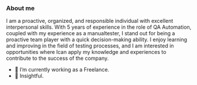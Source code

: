### About me
I am a proactive, organized, and responsible individual with excellent interpersonal skills.
With 5 years of experience in the role of QA Automation, coupled with my experience as a manualtester, 
I stand out for being a proactive team player with a quick decision-making ability. 
I enjoy learning and improving in the field of testing processes, and I am interested
in opportunities where Ican apply my knowledge and experiences to contribute to 
the success of the company.

- 🔭 I’m currently working as a Freelance.
- 🤖 Insightful.
<!--
**hdvergara/hdvergara** is a ✨ _special_ ✨ repository because its `README.md` (this file) appears on your GitHub profile.

Here are some ideas to get you started:

- 🔭 I’m currently working on ...
- 🌱 I’m currently learning ...
- 👯 I’m looking to collaborate on ...
- 🤔 I’m looking for help with ...
- 💬 Ask me about ...
- 📫 How to reach me: ...
- 😄 Pronouns: ...
- ⚡ Fun fact: ...
-->
